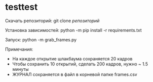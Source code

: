 # testtest

Скачать репозиторий:
git clone *репозиторий*

Установка зависимостей:
python -m pip install -r requirements.txt

Запуск:
python -m grab_frames.py

Примечания:
- На каждое открытие шлакбаума сохраняется 20 кадров
- Чтобы сохранить 10 открытий, сделать 200 кадров, нужно ~ 1.5 минуты
- ЖУРНАЛ сохраняется в файл в корневой папке frames.csv
